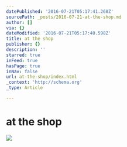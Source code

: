 ```yaml
---
datePublished: '2016-07-21T05:17:41.268Z'
sourcePath: _posts/2016-07-21-at-the-shop.md
author: []
via: {}
dateModified: '2016-07-21T05:17:40.598Z'
title: at the shop
publisher: {}
description: ''
starred: true
inFeed: true
hasPage: true
inNav: false
url: at-the-shop/index.html
_context: 'http://schema.org'
_type: Article

---
```

# at the shop
![](https://the-grid-user-content.s3-us-west-2.amazonaws.com/831e8e92-310c-4fba-a5e4-4931175728c1.jpg)
